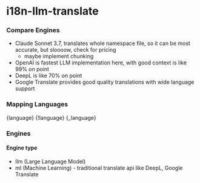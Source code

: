 # i18n-llm-translate


### Compare Engines

- Claude Sonnet 3.7, translates whole namespace file, so it can be most accurate, but sloooow, check for pricing 
    - maybe implement chunking
- OpenAI is fastest LLM implementation here, with good context is like 99% on point
- DeepL is like 70% on point
- Google Translate provides good quality translations with wide language support

### Mapping Languages
{language}
{!language}
{_language}

### Engines

#### Engine type
- llm (Large Language Model)
- ml (Machine Learning) - traditional translate api like DeepL, Google Translate
